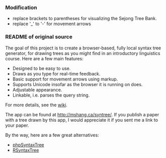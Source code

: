 ### Modification

* replace brackets to parentheses for visualizing the Sejong Tree Bank.
* replace '_' to '-' for movement arrows

### README of original source

The goal of this project is to create a browser-based, fully local syntax tree generator, for drawing trees as you might find in an introductory linguistics course. Here are a few main features:

* Designed to be easy to use.
* Draws as you type for real-time feedback.
* Basic support for movement arrows using markup.
* Supports Unicode insofar as the browser it is running on does.
* Adjustable appearance.
* Linkable, i.e. parses the query string.

For more details, see the [wiki](https://github.com/mshang/syntree/wiki).

The app can be found at <http://mshang.ca/syntree/>. If you publish a paper with a tree drawn by this app, I would appreciate it if you sent me a link to your paper.

By the way, here are a few great alternatives:

* [phpSyntaxTree](http://ironcreek.net/phpsyntaxtree/)
* [RSyntaxTree](http://www.yohasebe.com/rsyntaxtree/)
